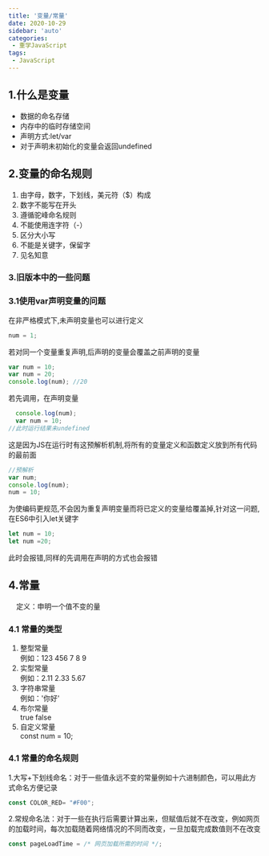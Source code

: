 ```yaml
---
title: '变量/常量'
date: 2020-10-29
sidebar: 'auto'
categories:
 - 重学JavaScript
tags:
 - JavaScript
---  
```

## 1.什么是变量  

+ 数据的命名存储  
+ 内存中的临时存储空间  
+ 声明方式:let/var
+ 对于声明未初始化的变量会返回undefined

## 2.变量的命名规则  

1. 由字母，数字，下划线，美元符（$）构成  
2. 数字不能写在开头  
3. 遵循驼峰命名规则  
4. 不能使用连字符（-）
5. 区分大小写  
6. 不能是关键字，保留字  
7. 见名知意

### 3.旧版本中的一些问题

### 3.1使用var声明变量的问题

在非严格模式下,未声明变量也可以进行定义

```js
num = 1;
```

若对同一个变量重复声明,后声明的变量会覆盖之前声明的变量

```js
var num = 10;
var num = 20;
console.log(num); //20
```

若先调用，在声明变量

```js
  console.log(num);
  var num = 10;
//此时运行结果未undefined
```

这是因为JS在运行时有这预解析机制,将所有的变量定义和函数定义放到所有代码的最前面

```js
//预解析
var num;
console.log(num);
num = 10;
```

为使编码更规范,不会因为重复声明变量而将已定义的变量给覆盖掉,针对这一问题,在ES6中引入let关键字

```js
let num = 10;
let num =20;
```

此时会报错,同样的先调用在声明的方式也会报错

## 4.常量  

&#160;&#160;&#160;&#160;定义：申明一个值不变的量

### 4.1 常量的类型

1. 整型常量  
例如：123 456 7 8 9
2. 实型常量  
例如：2.11 2.33 5.67
3. 字符串常量  
例如：'你好'
4. 布尔常量  
true false
5. 自定义常量  
const num = 10;

### 4.1 常量的命名规则

1.大写+下划线命名：对于一些值永远不变的常量例如十六进制颜色，可以用此方式命名方便记录

```js
const COLOR_RED= "#F00";
```

2.常规命名法：对于一些在执行后需要计算出来，但赋值后就不在改变，例如网页的加载时间，每次加载随着网络情况的不同而改变，一旦加载完成数值则不在改变

```js
const pageLoadTime = /* 网页加载所需的时间 */;
```
